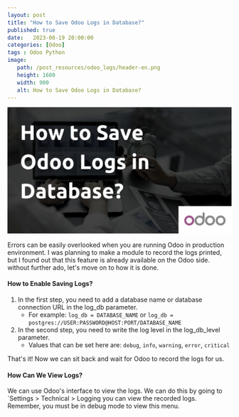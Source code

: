 ```yaml
---
layout: post
title: "How to Save Odoo Logs in Database?"
published: true
date:	2023-08-19 20:00:00
categories: [Odoo]
tags : Odoo Python
image:
   path: /post_resources/odoo_logs/header-en.png
   height: 1600
   width: 900
   alt: How to Save Odoo Logs in Database?
---
```


![How to Save Odoo Logs in Database?](post_resources/odoo_logs/header-en.png)

Errors can be easily overlooked when you are running Odoo in production environment.
I was planning to make a module to record the logs printed, but I found out that this feature is already available on the Odoo side.
without further ado, let's move on to how it is done.

#### How to Enable Saving Logs?

1. In the first step, you need to add a database name or database connection URL in the log_db parameter.
   * For example: `log_db = DATABASE_NAME` or `log_db = postgres://USER:PASSWORD@HOST:PORT/DATABASE_NAME`
2. In the second step, you need to write the log level in the log_db_level parameter.
   * Values that can be set here are: `debug`, `info`, `warning`, `error`, `critical`


That's it! Now we can sit back and wait for Odoo to record the logs for us.

#### How Can We View Logs?

We can use Odoo's interface to view the logs. We can do this by going to `Settings > Technical > Logging
you can view the recorded logs. Remember, you must be in debug mode to view this menu.
